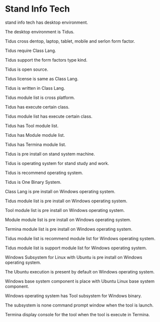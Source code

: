 # Stand Info Tech

stand info tech has desktop environment.

The desktop environment is Tidus.

Tidus cross dentop, laptop, tablet, mobile and serlon form factor.

Tidus require Class Lang.

Tidus support the form factors type kind.

Tidus is open source.

Tidus license is same as Class Lang.

Tidus is written in Class Lang.

Tidus module list is cross platform.

Tidus has execute certain class.

Tidus module list has execute certain class.

Tidus has Tool module list.

Tidus has Module module list.

Tidus has Termina module list.

Tidus is pre install on stand system machine.

Tidus is operating system for stand study and work.

Tidus is recommend operating system.

Tidus is One Binary System.

Class Lang is pre install on Windows operating system.

Tidus module list is pre install
on Windows operating system.

Tool module list is pre install on Windows operating system.

Module module list is pre install on Windows operating system.

Termina module list is pre install on Windows operating system.

Tidus module list is recommend module list for
Windows operating system.

Tidus module list is support module list for
Windows operating system.

Windows Subsystem for Linux with Ubuntu is pre install on Windows operating
system.

The Ubuntu execution is present by default on Windows operating system.

Windows base system component is place with Ubuntu Linux
base system component.

Windows operating system has Tool subsystem for Windows binary.

The subsystem is none command prompt window when the tool is launch.

Termina display console for the tool when the tool is execute in
Termina.